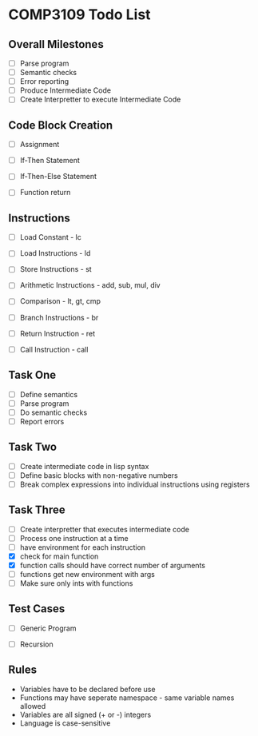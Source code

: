 COMP3109 Todo List
=============================

Overall Milestones
------------------

- [ ] Parse program
- [ ] Semantic checks
- [ ] Error reporting
- [ ] Produce Intermediate Code
- [ ] Create Interpretter to execute Intermediate Code

Code Block Creation
-------------------

- [ ] Assignment
- [ ] If-Then Statement
- [ ] If-Then-Else Statement
- [ ] Function return


Instructions
------------

- [ ] Load Constant - lc
- [ ] Load Instructions - ld
- [ ] Store Instructions - st
- [ ] Arithmetic Instructions - add, sub, mul, div
- [ ] Comparison - lt, gt, cmp
- [ ] Branch Instructions - br
- [ ] Return Instruction - ret
- [ ] Call Instruction - call


Task One
--------
- [ ] Define semantics
- [ ] Parse program
- [ ] Do semantic checks
- [ ] Report errors

Task Two
--------
- [ ] Create intermediate code in lisp syntax
- [ ] Define basic blocks with non-negative numbers
- [ ] Break complex expressions into individual instructions using registers

Task Three
----------

- [ ] Create interpretter that executes intermediate code
- [ ] Process one instruction at a time
- [ ] have environment for each instruction
- [x] check for main function
- [x] function calls should have correct number of arguments
- [ ] functions get new environment with args
- [ ] Make sure only ints with functions

Test Cases
----------

- [ ] Generic Program
- [ ] Recursion


Rules
-----

 * Variables have to be declared before use
 * Functions may have seperate namespace - same variable names allowed
 * Variables are all signed (+ or -) integers
 * Language is case-sensitive
